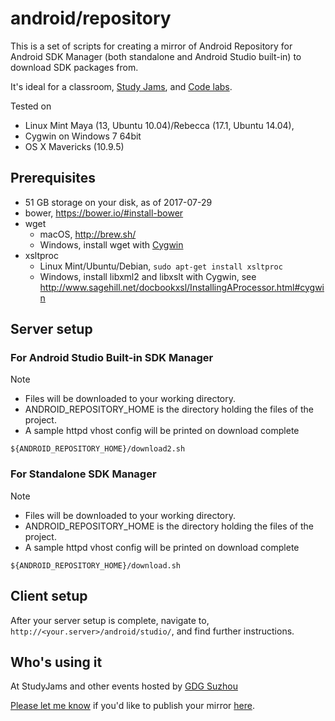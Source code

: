 # android/repository

This is a set of scripts for creating a mirror of Android Repository for Android SDK Manager (both standalone and Android Studio built-in) to download SDK packages from.

It's ideal for a classroom, [Study Jams](http://developerstudyjams.com/), and [Code labs](https://codelabs.developers.google.com/?cat=Android).

Tested on 

* Linux Mint Maya (13, Ubuntu 10.04)/Rebecca (17.1, Ubuntu 14.04),
* Cygwin on Windows 7 64bit
* OS X Mavericks (10.9.5)

## Prerequisites

* 51 GB storage on your disk, as of 2017-07-29
* bower, https://bower.io/#install-bower
* wget
  * macOS, http://brew.sh/
  * Windows, install wget with [Cygwin](https://cygwin.com/install.html)
* xsltproc
  * Linux Mint/Ubuntu/Debian, ```sudo apt-get install xsltproc```
  * Windows, install libxml2 and libxslt with Cygwin, see http://www.sagehill.net/docbookxsl/InstallingAProcessor.html#cygwin

## Server setup

### For Android Studio Built-in SDK Manager

Note
* Files will be downloaded to your working directory.
* ANDROID_REPOSITORY_HOME is the directory holding the files of the project.
* A sample httpd vhost config will be printed on download complete

```
${ANDROID_REPOSITORY_HOME}/download2.sh
```

### For Standalone SDK Manager

Note
* Files will be downloaded to your working directory.
* ANDROID_REPOSITORY_HOME is the directory holding the files of the project.
* A sample httpd vhost config will be printed on download complete

```
${ANDROID_REPOSITORY_HOME}/download.sh
```

## Client setup

After your server setup is complete, navigate to, ```http://<your.server>/android/studio/```, and find further instructions.

## Who's using it

At StudyJams and other events hosted by [GDG Suzhou](https://plus.google.com/100160462017014431473)

[Please let me know](mailto:renfeng.cn@gmail.com?subject=a+mirror+built+with+android-repository) if you'd like to publish your mirror [here](https://github.com/renfeng/android-repository).
